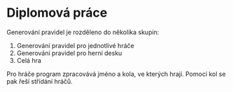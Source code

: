 # Diplomová práce

Generování pravidel je rozděleno do několika skupin:
1. Generování pravidel pro jednotlivé hráče
2. Generování pravidel pro herní desku
3. Celá hra

Pro hráče program zpracovává jméno a kola, ve kterých hrají. Pomocí kol se pak řeší střídání hráčů.

